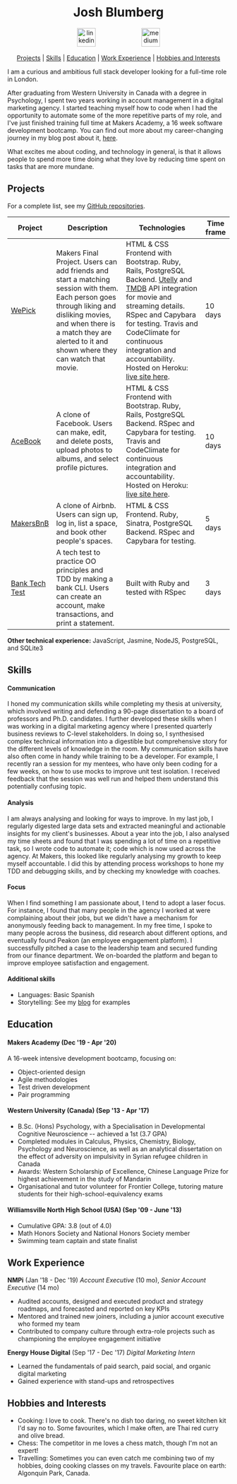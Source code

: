 <div align="center">

# Josh Blumberg

<a href="https://www.linkedin.com/in/josh-blumberg/">
<img src="https://www.iconfinder.com/data/icons/free-social-icons/67/linkedin_circle_color-512.png" alt="linkedin" hspace="50" height="42" width="42"></a>

<a href="https://medium.com/@jlblumberg">
<img src="https://cdn1.iconfinder.com/data/icons/social-media-circle-7/512/Circled_Medium_svg5-512.png" alt="medium" hspace="50" height="42" width="42"></a>

[Projects](#projects) | [Skills](#skills) | [Education](#education) | [Work Experience](#work-experience) | [Hobbies and Interests](#hobbies-and-interests) 

</div>

I am a curious and ambitious full stack developer looking for a full-time role in London. 

After graduating from Western University in Canada with a degree in Psychology, I spent two years working in account management in a digital marketing agency. I started teaching myself how to code when I had the opportunity to automate some of the more repetitive parts of my role, and I've just finished training full time at Makers Academy, a 16 week software development bootcamp. You can find out more about my career-changing journey in my blog post about it, [here](https://blog.makersacademy.com/bad-days-learning-to-code-and-gaining-control-422936255bb7). 

What excites me about coding, and technology in general, is that it allows people to spend more time doing what they love by reducing time spent on tasks that are more mundane.

## Projects

For a complete list, see my [GitHub repositories](https://github.com/jlblumberg?tab=repositories).

| Project   | Description | Technologies |  Time frame |
|---        |---          |---           |---          |
|[WePick](https://github.com/jasylwong/wepick) | Makers Final Project. Users can add friends and start a matching session with them. Each person goes through liking and disliking movies, and when there is a match they are alerted to it and shown where they can watch that movie.| HTML & CSS Frontend with Bootstrap. Ruby, Rails, PostgreSQL Backend. [Utelly](https://rapidapi.com/utelly/api/utelly) and [TMDB](https://www.themoviedb.org/) API integration for movie and streaming details. RSpec and Capybara for testing. Travis and CodeClimate for continuous integration and accountability. Hosted on Heroku: [live site here](http://wepick.herokuapp.com).| 10 days |
|[AceBook](https://github.com/Peter2-71828/aceBook-PingPong) | A clone of Facebook. Users can make, edit, and delete posts, upload photos to albums, and select profile pictures. | HTML & CSS Frontend with Bootstrap. Ruby, Rails, PostgreSQL Backend. RSpec and Capybara for testing. Travis and CodeClimate for continuous integration and accountability. Hosted on Heroku: [live site here](https://acebook-pingpong.herokuapp.com/).| 10 days |
|[MakersBnB](https://github.com/Kefuri/MakersBnB) | A clone of Airbnb. Users can sign up, log in, list a space, and book other people's spaces. | HTML & CSS Frontend. Ruby, Sinatra, PostgreSQL Backend. RSpec and Capybara for testing. | 5 days |
|[Bank Tech Test](https://github.com/jlblumberg/bank-tech-test) | A tech test to practice OO principles and TDD by making a bank CLI. Users can create an account, make transactions, and print a statement. | Built with Ruby and tested with RSpec | 3 days |

**Other technical experience:** 
JavaScript, Jasmine, NodeJS, PostgreSQL, and SQLite3

## Skills

#### Communication

I honed my communication skills while completing my thesis at university, which involved writing and defending a 90-page dissertation to a board of professors and Ph.D. candidates. I further developed these skills when I was working in a digital marketing agency where I presented quarterly business reviews to C-level stakeholders. In doing so, I synthesised complex technical information into a digestible but comprehensive story for the different levels of knowledge in the room. My communication skills have also often come in handy while training to be a developer. For example, I recently ran a session for my mentees, who have only been coding for a few weeks, on how to use mocks to improve unit test isolation. I received feedback that the session was well run and helped them understand this potentially confusing topic. 

#### Analysis

I am always analysing and looking for ways to improve. In my last job, I regularly digested large data sets and extracted meaningful and actionable insights for my client's businesses. About a year into the job, I also analysed my time sheets and found that I was spending a lot of time on a repetitive task, so I wrote code to automate it; code which is now used across the agency. At Makers, this looked like regularly analysing my growth to keep myself accountable. I did this by attending process workshops to hone my TDD and debugging skills, and by checking my knowledge with coaches.

#### Focus

When I find something I am passionate about, I tend to adopt a laser focus. For instance, I found that many people in the agency I worked at were complaining about their jobs, but we didn't have a mechanism for anonymously feeding back to management. In my free time, I spoke to many people across the business, did research about different options, and eventually found Peakon (an employee engagement platform). I successfully pitched a case to the leadership team and secured funding from our finance department. We on-boarded the platform and began to improve employee satisfaction and engagement.

#### Additional skills

 - Languages: Basic Spanish
 - Storytelling: See my [blog](https://medium.com/@jlblumberg) for examples
 
## Education

#### Makers Academy (Dec '19 - Apr '20)

A 16-week intensive development bootcamp, focusing on:

- Object-oriented design
- Agile methodologies
- Test driven development
- Pair programming

#### Western University (Canada) (Sep '13 - Apr '17)

- B.Sc. (Hons) Psychology, with a Specialisation in Developmental Cognitive Neuroscience -- achieved a 1st (3.7 GPA)
- Completed modules in Calculus, Physics, Chemistry, Biology, Psychology and Neuroscience, as well as an analytical
  dissertation on the effect of adversity on impulsivity in Syrian refugee children in Canada
- Awards: Western Scholarship of Excellence, Chinese Language Prize for highest achievement in the study of Mandarin
- Organisational and tutor volunteer for Frontier College, tutoring mature students for their high-school-equivalency exams

#### Williamsville North High School (USA) (Sep '09 - June '13)

- Cumulative GPA: 3.8 (out of 4.0)
- Math Honors Society and National Honors Society member
- Swimming team captain and state finalist

## Work Experience

**NMPi** (Jan '18 - Dec '19)
*Account Executive* (10 mo), *Senior Account Executive* (14 mo)
- Audited accounts, designed and executed product and strategy roadmaps, and forecasted and reported on key KPIs
- Mentored and trained new joiners, including a junior account executive who formed my team
- Contributed to company culture through extra-role projects such as championing the employee engagement initiative

**Energy House Digital** (Sep '17 - Dec '17)
*Digital Marketing Intern*  
- Learned the fundamentals of paid search, paid social, and organic digital marketing
- Gained experience with stand-ups and retrospectives

## Hobbies and Interests
- Cooking: I love to cook. There's no dish too daring, no sweet kitchen kit I'd say no to. Some favourites, which I make often, are Thai red curry and olive bread.
- Chess: The competitor in me loves a chess match, though I'm not an expert!
- Travelling: Sometimes you can even catch me combining two of my hobbies, doing cooking classes on my travels. Favourite place on earth: Algonquin Park, Canada. 
